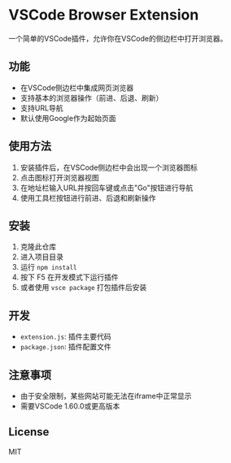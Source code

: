 # VSCode Browser Extension

一个简单的VSCode插件，允许你在VSCode的侧边栏中打开浏览器。

## 功能

- 在VSCode侧边栏中集成网页浏览器
- 支持基本的浏览器操作（前进、后退、刷新）
- 支持URL导航
- 默认使用Google作为起始页面

## 使用方法

1. 安装插件后，在VSCode侧边栏中会出现一个浏览器图标
2. 点击图标打开浏览器视图
3. 在地址栏输入URL并按回车键或点击"Go"按钮进行导航
4. 使用工具栏按钮进行前进、后退和刷新操作

## 安装

1. 克隆此仓库
2. 进入项目目录
3. 运行 `npm install`
4. 按下 F5 在开发模式下运行插件
5. 或者使用 `vsce package` 打包插件后安装

## 开发

- `extension.js`: 插件主要代码
- `package.json`: 插件配置文件

## 注意事项

- 由于安全限制，某些网站可能无法在iframe中正常显示
- 需要VSCode 1.60.0或更高版本

## License

MIT
